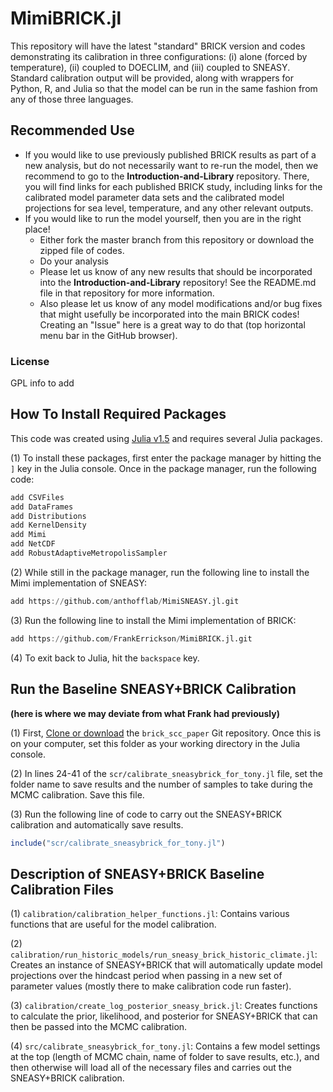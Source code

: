 # MimiBRICK.jl

This repository will have the latest "standard" BRICK version and codes demonstrating its calibration in three configurations: (i) alone (forced by temperature), (ii) coupled to DOECLIM, and (iii) coupled to SNEASY. Standard calibration output will be provided, along with wrappers for Python, R, and Julia so that the model can be run in the same fashion from any of those three languages.

## Recommended Use

* If you would like to use previously published BRICK results as part of a new analysis, but do not necessarily want to re-run the model, then we recommend to go to the **Introduction-and-Library** repository. There, you will find links for each published BRICK study, including links for the calibrated model parameter data sets and the calibrated model projections for sea level, temperature, and any other relevant outputs.
* If you would like to run the model yourself, then you are in the right place!
  * Either fork the master branch from this repository or download the zipped file of codes.
  * Do your analysis
  * Please let us know of any new results that should be incorporated into the **Introduction-and-Library** repository! See the README.md file in that repository for more information.
  * Also please let us know of any model modifications and/or bug fixes that might usefully be incorporated into the main BRICK codes! Creating an "Issue" here is a great way to do that (top horizontal menu bar in the GitHub browser).

### License

GPL info to add

## How To Install Required Packages

This code was created using [Julia v1.5](https://julialang.org/downloads/) and requires several Julia packages.

(1) To install these packages, first enter the package manager by hitting the `]` key in the Julia console. Once in the package manager, run the following code:

```julia
add CSVFiles  
add DataFrames  
add Distributions
add KernelDensity
add Mimi  
add NetCDF
add RobustAdaptiveMetropolisSampler
```
(2) While still in the package manager, run the following line to install the Mimi implementation of SNEASY:

```julia
add https://github.com/anthofflab/MimiSNEASY.jl.git
```

(3) Run the following line to install the Mimi implementation of BRICK:

```julia
add https://github.com/FrankErrickson/MimiBRICK.jl.git
```

(4) To exit back to Julia, hit the `backspace` key.

## Run the Baseline SNEASY+BRICK Calibration

**(here is where we may deviate from what Frank had previously)**

(1) First, [Clone or download](https://git-scm.com/book/en/v2/Git-Basics-Getting-a-Git-Repository) the `brick_scc_paper` Git repository. Once this is on your computer, set this folder as your working directory in the Julia console.

(2) In lines 24-41 of the `scr/calibrate_sneasybrick_for_tony.jl` file, set the folder name to save results and the number of samples to take during the MCMC calibration. Save this file.

(3) Run the following line of code to carry out the SNEASY+BRICK calibration and automatically save results.

```julia
include("scr/calibrate_sneasybrick_for_tony.jl")
```

## Description of SNEASY+BRICK Baseline Calibration Files

(1) `calibration/calibration_helper_functions.jl`: Contains various functions that are useful for the model calibration.

(2) `calibration/run_historic_models/run_sneasy_brick_historic_climate.jl`: Creates an instance of SNEASY+BRICK that will automatically update model projections over the hindcast period when passing in a new set of parameter values (mostly there to make calibration code run faster).

(3) `calibration/create_log_posterior_sneasy_brick.jl`: Creates functions to calculate the prior, likelihood, and posterior for SNEASY+BRICK that can then be passed into the MCMC calibration.

(4) `src/calibrate_sneasybrick_for_tony.jl`: Contains a few model settings at the top (length of MCMC chain, name of folder to save results, etc.), and then otherwise will load all of the necessary files and carries out the SNEASY+BRICK calibration.
